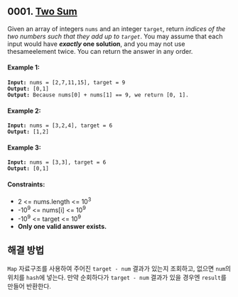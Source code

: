 ## 0001. [Two Sum](https://leetcode.com/problems/two-sum)

Given an array of integers `nums` and an integer `target`, return _indices of the two numbers such that they add up to `target`_.
You may assume that each input would have **_exactly_ one solution**, and you may not use thesameelement twice.
You can return the answer in any order.

#### **Example 1:**

<pre><code><strong>Input:</strong> nums = [2,7,11,15], target = 9
<strong>Output:</strong> [0,1]
<strong>Output:</strong> Because nums[0] + nums[1] == 9, we return [0, 1].</code></pre>

#### **Example 2:**

<pre><code><strong>Input:</strong> nums = [3,2,4], target = 6
<strong>Output:</strong> [1,2]</code></pre>

#### **Example 3:**

<pre><code><strong>Input:</strong> nums = [3,3], target = 6
<strong>Output:</strong> [0,1]</code></pre>

#### **Constraints:**

- 2 <= nums.length <= 10<sup>3</sup>
- -10<sup>9</sup> <= nums[i] <= 10<sup>9</sup>
- -10<sup>9</sup> <= target <= 10<sup>9</sup>
- **Only one valid answer exists.**

## 해결 방법

`Map` 자료구조를 사용하여 주어진 `target - num` 결과가 있는지 조회하고, 없으면 `num`의 위치를 `hash`에 넣는다. 만약 순회하다가 `target - num` 결과가 있을 경우엔 `result`를 만들어 반환한다.
